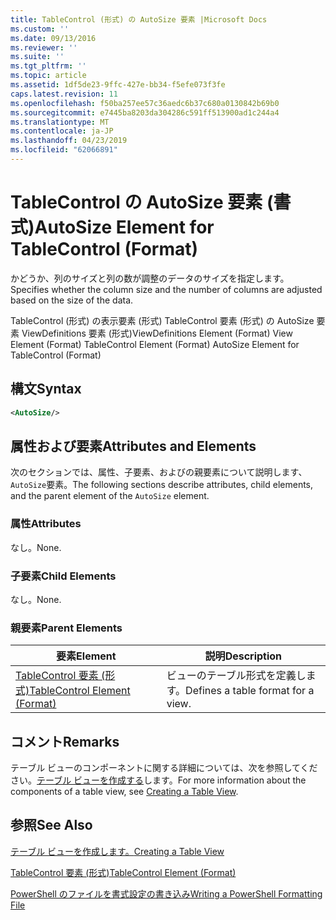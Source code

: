 ```yaml
---
title: TableControl (形式) の AutoSize 要素 |Microsoft Docs
ms.custom: ''
ms.date: 09/13/2016
ms.reviewer: ''
ms.suite: ''
ms.tgt_pltfrm: ''
ms.topic: article
ms.assetid: 1df5de23-9ffc-427e-bb34-f5efe073f3fe
caps.latest.revision: 11
ms.openlocfilehash: f50ba257ee57c36aedc6b37c680a0130842b69b0
ms.sourcegitcommit: e7445ba8203da304286c591ff513900ad1c244a4
ms.translationtype: MT
ms.contentlocale: ja-JP
ms.lasthandoff: 04/23/2019
ms.locfileid: "62066891"
---
```

# <a name="autosize-element-for-tablecontrol-format"></a><span data-ttu-id="d7b64-102">TableControl の AutoSize 要素 (書式)</span><span class="sxs-lookup"><span data-stu-id="d7b64-102">AutoSize Element for TableControl (Format)</span></span>

<span data-ttu-id="d7b64-103">かどうか、列のサイズと列の数が調整のデータのサイズを指定します。</span><span class="sxs-lookup"><span data-stu-id="d7b64-103">Specifies whether the column size and the number of columns are adjusted based on the size of the data.</span></span>

<span data-ttu-id="d7b64-104">TableControl (形式) の表示要素 (形式) TableControl 要素 (形式) の AutoSize 要素 ViewDefinitions 要素 (形式)</span><span class="sxs-lookup"><span data-stu-id="d7b64-104">ViewDefinitions Element (Format) View Element (Format) TableControl Element (Format) AutoSize Element for TableControl (Format)</span></span>

## <a name="syntax"></a><span data-ttu-id="d7b64-105">構文</span><span class="sxs-lookup"><span data-stu-id="d7b64-105">Syntax</span></span>

```xml
<AutoSize/>
```

## <a name="attributes-and-elements"></a><span data-ttu-id="d7b64-106">属性および要素</span><span class="sxs-lookup"><span data-stu-id="d7b64-106">Attributes and Elements</span></span>

<span data-ttu-id="d7b64-107">次のセクションでは、属性、子要素、およびの親要素について説明します、`AutoSize`要素。</span><span class="sxs-lookup"><span data-stu-id="d7b64-107">The following sections describe attributes, child elements, and the parent element of the `AutoSize` element.</span></span>

### <a name="attributes"></a><span data-ttu-id="d7b64-108">属性</span><span class="sxs-lookup"><span data-stu-id="d7b64-108">Attributes</span></span>

<span data-ttu-id="d7b64-109">なし。</span><span class="sxs-lookup"><span data-stu-id="d7b64-109">None.</span></span>

### <a name="child-elements"></a><span data-ttu-id="d7b64-110">子要素</span><span class="sxs-lookup"><span data-stu-id="d7b64-110">Child Elements</span></span>

<span data-ttu-id="d7b64-111">なし。</span><span class="sxs-lookup"><span data-stu-id="d7b64-111">None.</span></span>

### <a name="parent-elements"></a><span data-ttu-id="d7b64-112">親要素</span><span class="sxs-lookup"><span data-stu-id="d7b64-112">Parent Elements</span></span>

|<span data-ttu-id="d7b64-113">要素</span><span class="sxs-lookup"><span data-stu-id="d7b64-113">Element</span></span>|<span data-ttu-id="d7b64-114">説明</span><span class="sxs-lookup"><span data-stu-id="d7b64-114">Description</span></span>|
|-------------|-----------------|
|[<span data-ttu-id="d7b64-115">TableControl 要素 (形式)</span><span class="sxs-lookup"><span data-stu-id="d7b64-115">TableControl Element (Format)</span></span>](./tablecontrol-element-format.md)|<span data-ttu-id="d7b64-116">ビューのテーブル形式を定義します。</span><span class="sxs-lookup"><span data-stu-id="d7b64-116">Defines a table format for a view.</span></span>|

## <a name="remarks"></a><span data-ttu-id="d7b64-117">コメント</span><span class="sxs-lookup"><span data-stu-id="d7b64-117">Remarks</span></span>

<span data-ttu-id="d7b64-118">テーブル ビューのコンポーネントに関する詳細については、次を参照してください。[テーブル ビューを作成する](./creating-a-table-view.md)します。</span><span class="sxs-lookup"><span data-stu-id="d7b64-118">For more information about the components of a table view, see [Creating a Table View](./creating-a-table-view.md).</span></span>

## <a name="see-also"></a><span data-ttu-id="d7b64-119">参照</span><span class="sxs-lookup"><span data-stu-id="d7b64-119">See Also</span></span>

[<span data-ttu-id="d7b64-120">テーブル ビューを作成します。</span><span class="sxs-lookup"><span data-stu-id="d7b64-120">Creating a Table View</span></span>](./creating-a-table-view.md)

[<span data-ttu-id="d7b64-121">TableControl 要素 (形式)</span><span class="sxs-lookup"><span data-stu-id="d7b64-121">TableControl Element (Format)</span></span>](./tablecontrol-element-format.md)

[<span data-ttu-id="d7b64-122">PowerShell のファイルを書式設定の書き込み</span><span class="sxs-lookup"><span data-stu-id="d7b64-122">Writing a PowerShell Formatting File</span></span>](./writing-a-powershell-formatting-file.md)
